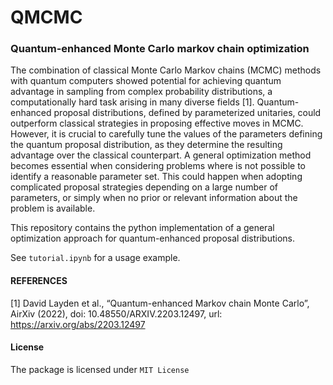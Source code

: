 # QMCMC

### Quantum-enhanced Monte Carlo markov chain optimization

The combination of classical Monte Carlo Markov chains (MCMC) methods with quantum computers showed potential for achieving quantum advantage in sampling from complex probability distributions, a computationally hard task arising in many diverse fields [1]. Quantum-enhanced proposal distributions, defined by parameterized unitaries, could outperform classical strategies in proposing effective moves in MCMC. However, it is crucial to carefully tune the values of the parameters defining the quantum proposal distribution, as they determine the resulting advantage over the classical counterpart. A general optimization method becomes essential when considering problems where is not possible to identify a reasonable parameter set. This could happen when adopting complicated proposal strategies depending on a large number of parameters, or simply when no prior or relevant information about the problem is available.


This repository contains the python implementation of a general optimization approach for quantum-enhanced proposal distributions.

See ```tutorial.ipynb``` for a usage example.

#### REFERENCES

[1] David Layden et al., “Quantum-enhanced Markov chain Monte Carlo”, AirXiv (2022),
doi: 10.48550/ARXIV.2203.12497, url: https://arxiv.org/abs/2203.12497

#### License

The package is licensed under  ```MIT License```
